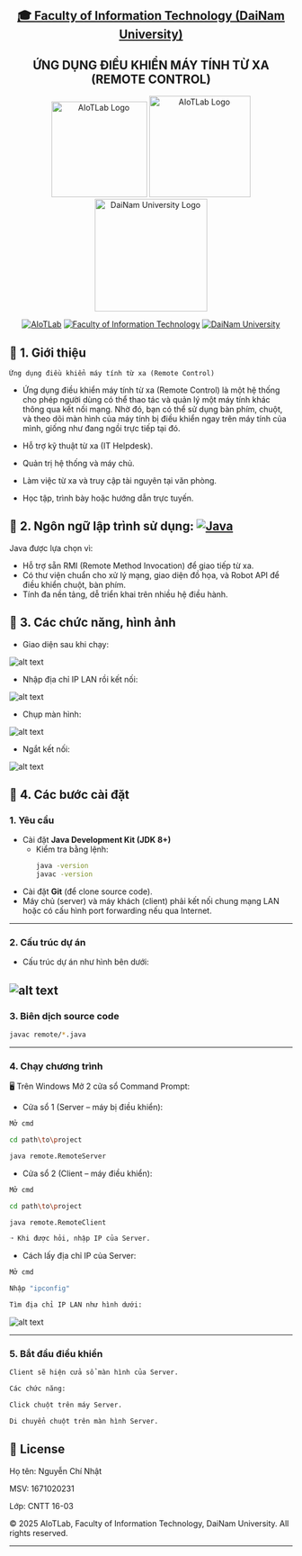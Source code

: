 <h2 align="center">
    <a href="https://dainam.edu.vn/vi/khoa-cong-nghe-thong-tin">
    🎓 Faculty of Information Technology (DaiNam University)
    </a>
</h2>
<h2 align="center">
   ỨNG DỤNG ĐIỀU KHIỂN MÁY TÍNH TỪ XA (REMOTE CONTROL)
</h2>
<div align="center">
    <p align="center">
        <img src="docs/aiotlab_logo.png" alt="AIoTLab Logo" width="170"/>
        <img src="docs/fitdnu_logo.png" alt="AIoTLab Logo" width="180"/>
        <img src="docs/dnu_logo.png" alt="DaiNam University Logo" width="200"/>
    </p>

[![AIoTLab](https://img.shields.io/badge/AIoTLab-green?style=for-the-badge)](https://www.facebook.com/DNUAIoTLab)
[![Faculty of Information Technology](https://img.shields.io/badge/Faculty%20of%20Information%20Technology-blue?style=for-the-badge)](https://dainam.edu.vn/vi/khoa-cong-nghe-thong-tin)
[![DaiNam University](https://img.shields.io/badge/DaiNam%20University-orange?style=for-the-badge)](https://dainam.edu.vn)

</div>

## 📖 1. Giới thiệu
    Ứng dụng điều khiển máy tính từ xa (Remote Control) 
- Ứng dụng điều khiển máy tính từ xa (Remote Control) là một hệ thống cho phép người dùng có thể thao tác và quản lý một máy tính khác thông qua kết nối mạng. Nhờ đó, bạn có thể sử dụng bàn phím, chuột, và theo dõi màn hình của máy tính bị điều khiển ngay trên máy tính của mình, giống như đang ngồi trực tiếp tại đó.

- Hỗ trợ kỹ thuật từ xa (IT Helpdesk).

- Quản trị hệ thống và máy chủ.

- Làm việc từ xa và truy cập tài nguyên tại văn phòng.

- Học tập, trình bày hoặc hướng dẫn trực tuyến.

## 🔧 2. Ngôn ngữ lập trình sử dụng: [![Java](https://img.shields.io/badge/Java-007396?style=for-the-badge&logo=java&logoColor=white)](https://www.java.com/)

Java được lựa chọn vì:  
- Hỗ trợ sẵn RMI (Remote Method Invocation) để giao tiếp từ xa.  
- Có thư viện chuẩn cho xử lý mạng, giao diện đồ họa, và Robot API để điều khiển chuột, bàn phím.  
- Tính đa nền tảng, dễ triển khai trên nhiều hệ điều hành.  
## 🚀 3. Các chức năng, hình ảnh

- Giao diện sau khi chạy:

![alt text](image-3.png)

- Nhập địa chỉ IP LAN rồi kết nối:

![alt text](image-2.png)

- Chụp màn hình:

![alt text](image-4.png)

- Ngắt kết nối:

![alt text](image-6.png)

## 🚀 4. Các bước cài đặt

### 1. Yêu cầu
- Cài đặt **Java Development Kit (JDK 8+)**
  - Kiểm tra bằng lệnh:
    ```bash
    java -version
    javac -version
    ```
- Cài đặt **Git** (để clone source code).
- Máy chủ (server) và máy khách (client) phải kết nối chung mạng LAN hoặc có cấu hình port forwarding nếu qua Internet.

---

### 2. Cấu trúc dự án
- Cấu trúc dự án như hình bên dưới:

![alt text](image-1.png)
---

### 3. Biên dịch source code
```bash
javac remote/*.java
```

---

### 4. Chạy chương trình
🖥️ Trên Windows
Mở 2 cửa sổ Command Prompt:

- Cửa sổ 1 (Server – máy bị điều khiển):
```bash
Mở cmd

cd path\to\project

java remote.RemoteServer
```
- Cửa sổ 2 (Client – máy điều khiển):
```bash
Mở cmd

cd path\to\project

java remote.RemoteClient

➝ Khi được hỏi, nhập IP của Server.
```
- Cách lấy địa chỉ IP của Server:
```bash
Mở cmd

Nhập "ipconfig"

Tìm địa chỉ IP LAN như hình dưới:
```
![alt text](image.png)

---

### 5. Bắt đầu điều khiển
```bash
Client sẽ hiện cửa sổ màn hình của Server.

Các chức năng:

Click chuột trên máy Server.

Di chuyển chuột trên màn hình Server.

```

## 📝 License

Họ tên: Nguyễn Chí Nhật

MSV: 1671020231

Lớp: CNTT 16-03

© 2025 AIoTLab, Faculty of Information Technology, DaiNam University. All rights reserved.

---